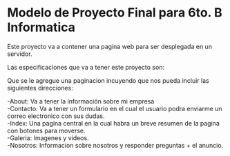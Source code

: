 # Modelo de Proyecto Final para 6to. B Informatica

Este proyecto va a contener una pagina web para ser desplegada en un servidor.

Las especificaciones que va a tener este proyecto son:

Que se le agregue una paginacion incuyendo que nos pueda incluir las siguientes direcciones:

-About: Va a tener la información sobre mi empresa <br>
-Contacto: Va a tener un formulario en el cual el usuario podra enviarme un correo electronico con sus dudas.<br>
-Index: Una pagina central en la cual habra un breve resumen de la pagina con botones para moverse.<br>
-Galeria: Imagenes y videos.<br>
-Nosotros: Informacion sobre nosotros y responder preguntas + el anuncio.<br>
